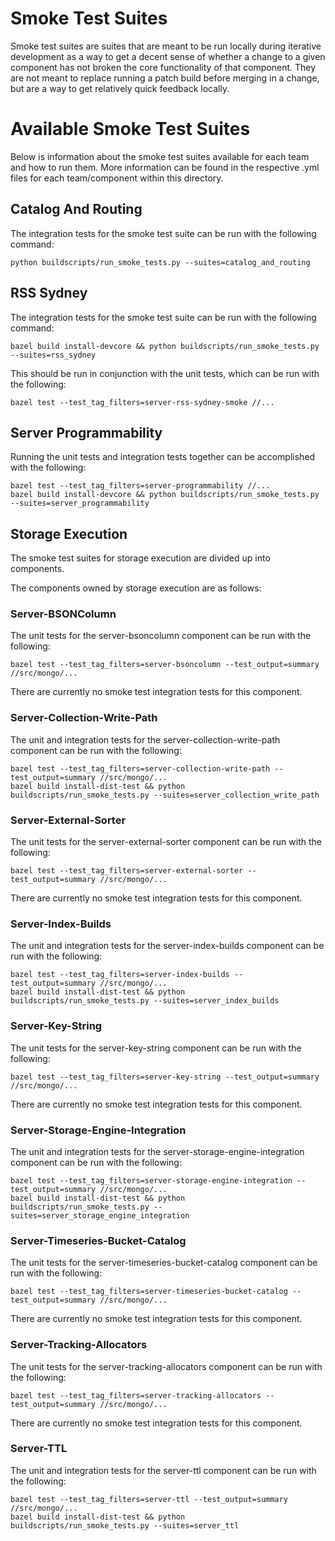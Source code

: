 # Smoke Test Suites

Smoke test suites are suites that are meant to be run locally during iterative development as a way
to get a decent sense of whether a change to a given component has not broken the core functionality
of that component. They are not meant to replace running a patch build before merging in a change,
but are a way to get relatively quick feedback locally.

# Available Smoke Test Suites

Below is information about the smoke test suites available for each team and how to run them. More
information can be found in the respective .yml files for each team/component within this directory.

## Catalog And Routing

The integration tests for the smoke test suite can be run with the following command:

```
python buildscripts/run_smoke_tests.py --suites=catalog_and_routing
```

## RSS Sydney

The integration tests for the smoke test suite can be run with the following command:

```
bazel build install-devcore && python buildscripts/run_smoke_tests.py --suites=rss_sydney
```

This should be run in conjunction with the unit tests, which can be run with the following:

```
bazel test --test_tag_filters=server-rss-sydney-smoke //...
```

## Server Programmability

Running the unit tests and integration tests together can be accomplished with the following:

```
bazel test --test_tag_filters=server-programmability //...
bazel build install-devcore && python buildscripts/run_smoke_tests.py --suites=server_programmability
```

## Storage Execution

The smoke test suites for storage execution are divided up into components.

The components owned by storage execution are as follows:

### Server-BSONColumn

The unit tests for the server-bsoncolumn component can be run with the following:

```
bazel test --test_tag_filters=server-bsoncolumn --test_output=summary //src/mongo/...
```

There are currently no smoke test integration tests for this component.

### Server-Collection-Write-Path

The unit and integration tests for the server-collection-write-path component can be run with the following:

```
bazel test --test_tag_filters=server-collection-write-path --test_output=summary //src/mongo/...
bazel build install-dist-test && python buildscripts/run_smoke_tests.py --suites=server_collection_write_path
```

### Server-External-Sorter

The unit tests for the server-external-sorter component can be run with the following:

```
bazel test --test_tag_filters=server-external-sorter --test_output=summary //src/mongo/...
```

There are currently no smoke test integration tests for this component.

### Server-Index-Builds

The unit and integration tests for the server-index-builds component can be run with the following:

```
bazel test --test_tag_filters=server-index-builds --test_output=summary //src/mongo/...
bazel build install-dist-test && python buildscripts/run_smoke_tests.py --suites=server_index_builds
```

### Server-Key-String

The unit tests for the server-key-string component can be run with the following:

```
bazel test --test_tag_filters=server-key-string --test_output=summary //src/mongo/...
```

There are currently no smoke test integration tests for this component.

### Server-Storage-Engine-Integration

The unit and integration tests for the server-storage-engine-integration component can be run with the following:

```
bazel test --test_tag_filters=server-storage-engine-integration --test_output=summary //src/mongo/...
bazel build install-dist-test && python buildscripts/run_smoke_tests.py --suites=server_storage_engine_integration
```

### Server-Timeseries-Bucket-Catalog

The unit tests for the server-timeseries-bucket-catalog component can be run with the following:

```
bazel test --test_tag_filters=server-timeseries-bucket-catalog --test_output=summary //src/mongo/...
```

There are currently no smoke test integration tests for this component.

### Server-Tracking-Allocators

The unit tests for the server-tracking-allocators component can be run with the following:

```
bazel test --test_tag_filters=server-tracking-allocators --test_output=summary //src/mongo/...
```

There are currently no smoke test integration tests for this component.

### Server-TTL

The unit and integration tests for the server-ttl component can be run with the following:

```
bazel test --test_tag_filters=server-ttl --test_output=summary //src/mongo/...
bazel build install-dist-test && python buildscripts/run_smoke_tests.py --suites=server_ttl
```
